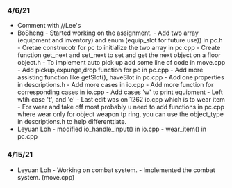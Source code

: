 ### 4/6/21
* Comment with //Lee's
* BoSheng - Started working on the assignment.
          - Add two array (equipment and inventory) and enum (equip_slot for future use)) in pc.h 
          - Cretae construcotr for pc to initialize the two array in pc.cpp
          - Create function get_next and set_next to set and get the next object on a floor object.h
          - To implement auto pick up add some line of code in move.cpp
          - Add pickup,expunge,drop function for pc in pc.cpp
          - Add more assisting function like getSlot(), haveSlot in pc.cpp
          - Add one properties in descriptions.h
          - Add more cases in io.cpp
          - Add more function for corresponding cases in io.cpp
          - Add cases 'w' to print equipment
          - Left wtih case 't', and 'e'
          - Last edit was on 1262 io.cpp which is to wear item
          - For wear and take off most probably u need to add functions in pc.cpp where wear only for object weapon tp ring, you can use the object_type in descriptions.h to help differenttiate.
* Leyuan Loh - modified io_handle_input() in io.cpp
             - wear_item() in pc.cpp
### 4/15/21
* Leyuan Loh - Working on combat system.
             - Implemented the combat system. (move.cpp)
